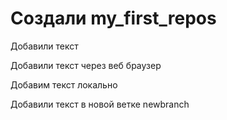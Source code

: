 # Создали my_first_repos

Добавили текст 

Добавили текст через веб браузер

Добавим текст локально

Добавили текст в новой ветке newbranch